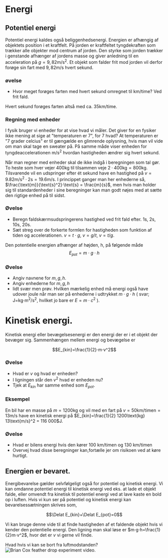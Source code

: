 # Energi
## Potentiel energi
Potentiel energi kaldes også beliggenhedsenergi. Energien er afhængig af objektets position i et kraftfelt. På jorden er kraftfeltet tyngdekraften som trækker alle objekter mod centrum af jorden. Den styrke som jorden trækker i genstande afhænger af jordens masse og giver anledning til en acceleration på $g=9,82\text{m/s}^2$.
Et objekt som falder frit mod jorden vil derfor forøge sin fart med $9,82\text{m/s}$ hvert sekund.


### øvelse
* Hvor meget forøges farten med hvert sekund omregnet til km/time? Ved frit fald.

Hvert sekund forøges farten altså med ca. $35\text{km/time}$.

### Regning med enheder
I fysik bruger vi enheder for at vise hvad vi måler. Det giver for en fysiker ikke mening at sige at "temperaturen er 7", for 7 hvad? At temperaturen er "7 grader celcius" er til gængælde en glimrende oplysning, hvis man vil vide om man skal tage en sweater på. På samme måde viser enheden for tyngdeaccelerationen $\text{m/s}^2$ hvordan hastigheden ændrer sig hvert sekund.

Når man regner med enheder skal de ikke indgå i beregningen som tal gør. To heste som hver vejer $400$kg til tilsammen veje $2· 400\text{kg} = 800\text{kg}$. Tilsvarende vil en udspringer efter ét sekund have en hastighed på $v = 9.82\text{m/s}^2·2\text{s} = 19.6\text{m/s}$. I princippet ganger man her enhederne så, $\frac{\text{m}}{\text{s}^2}·\text{s} = \frac{m}{s}$, men hvis man holder sig til standardenheder i sine beregninger kan man godt nøjes med at sætte den rigtige enhed på til sidst.


### Øvelse
* Beregn faldskærmsudspringerens hastighed ved frit fald efter. 1s, 2s, 10s, 20s.
* Sæt streg over de forkerte formlen for hastigheden som funktion af tiden og accelerationen.     $v=t⋅g$, $v=g/t$, $v=t/g$.

Den potentielle energien afhænger af højden, h, på følgende måde
$$E_{pot}=m⋅g⋅h$$

### Øvelse
* Angiv navnene for $m,g,h$.
* Angiv enhederne for $m,g,h$
* lidt svær men prøv. Hvilken mærkelig enhed må energi også have udover joule  når man ser på enhederne i udtrykket $m⋅g⋅h$         ( svar; $\text{J=kg⋅m}^2/\text{s}^2$, hvilket jo bare er $E=m⋅c^2$ ).

# Kinetisk energi.
Kinetisk energi eller bevægelsesenergi er den energi der er i et objekt der bevæger sig. Sammenhængen mellem energi og bevægelse er

$$E_{kin}=\frac{1}{2}⋅m⋅v^2$$

### Øvelse
* Hvad er $v$ og hvad er enheden?
* I ligningen står den $v^2$ hvad er enheden nu?
* Tjek at $E_{kin}$ har samme enhed som $E_{pot}$.

### Eksempel
En bil har en masse på $m=1200\text{kg}$ og vil med en fart på
 $v=50\text{km}/\text{timen}=13\text{m/s}$ have en kinetisk energi på $E_{kin}=\frac{1}{2} 1200\text{kg} 13\text{m/s}^2 = 116 000$J.

### Øvelse
* Hvad er bilens energi hvis den kører 100 km/timen og 130 km/timen
* Overvej hvad disse beregninger kan,fortælle jer om risikoen ved at køre hurtigt.

## Energien er bevaret.
Energibevarelse gælder selvfølgeligt også for potentiel og kinetisk energi. Vi kan omdanne potentiel energi til kinetisk energi ved eks. at lade et objekt falde, eller omvendt fra kinetisk til potentiel energi ved at lave kaste en bold op i luften.
Hvis vi kun ser på potentiel og kinetisk energi kan bevarelsessætningen skrives som,

$$\Delat E_{kin}+\Delat E_{pot}=0$$

Vi kan bruge denne vide til at finde hastigheden af et faldende objekt hvis vi kender den potentielle energi. Den ligning man skal løse er $m⋅g⋅h=\frac{1}{2}m⋅v^2$, hvor det er $v$ vi gerne vil finde.

Hvad hvis vi kan se bort fra luftmodstanden? ![Brian Cox feather drop experiment video](https://www.youtube.com/watch?v=E43-CfukEgs).
